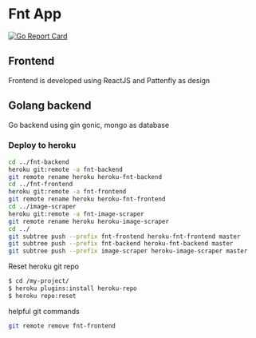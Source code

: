 # Fnt App

[![Go Report Card](https://goreportcard.com/badge/vikaspogu/fnt_app)](https://goreportcard.com/report/github.com/vikaspogu/fnt_app)

## Frontend

Frontend is developed using ReactJS and Pattenfly as design

## Golang backend

Go backend using gin gonic, mongo as database

### Deploy to heroku

```bash
cd ../fnt-backend
heroku git:remote -a fnt-backend
git remote rename heroku heroku-fnt-backend
cd ../fnt-frontend
heroku git:remote -a fnt-frontend
git remote rename heroku heroku-fnt-frontend
cd ../image-scraper
heroku git:remote -a fnt-image-scraper
git remote rename heroku heroku-image-scraper
cd ../
git subtree push --prefix fnt-frontend heroku-fnt-frontend master
git subtree push --prefix fnt-backend heroku-fnt-backend master
git subtree push --prefix image-scraper heroku-image-scraper master
```

Reset heroku git repo

```bash
$ cd /my-project/
$ heroku plugins:install heroku-repo
$ heroku repo:reset
```

helpful git commands

```bash
git remote remove fnt-frontend
```
